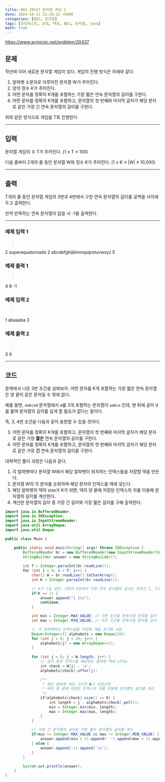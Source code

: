 ```yaml
---
title: BOJ 20437 문자열 게임 2
date: 2024-10-21 22:26:15 +0900
categories: [BOJ, 문자열]
tags: [코딩테스트, 코테, 백준, BOJ, 문자열, java]
math: true
---
```


<https://www.acmicpc.net/problem/20437>

## 문제
작년에 이어 새로운 문자열 게임이 있다. 게임의 진행 방식은 아래와 같다.

1. 알파벳 소문자로 이루어진 문자열 W가 주어진다.
2. 양의 정수 K가 주어진다.
3. 어떤 문자를 정확히 K개를 포함하는 가장 짧은 연속 문자열의 길이를 구한다.
4. 어떤 문자를 정확히 K개를 포함하고, 문자열의 첫 번째와 마지막 글자가 해당 문자로 같은 가장 긴 연속 문자열의 길이를 구한다.

위와 같은 방식으로 게임을 T회 진행한다.

---
## 입력
문자열 게임의 수 T가 주어진다. (1 ≤ T ≤ 100)

다음 줄부터 2개의 줄 동안 문자열 W와 정수 K가 주어진다. (1 ≤ K ≤ \|W\| ≤ 10,000)

---
## 출력
T개의 줄 동안 문자열 게임의 3번과 4번에서 구한 연속 문자열의 길이를 공백을 사이에 두고 출력한다.

만약 만족하는 연속 문자열이 없을 시 -1을 출력한다.

---
### 예제 입력 1
> <pre>
2
superaquatornado
2
abcdefghijklmnopqrstuvwxyz
5
> </pre>

### 예제 출력 1
> <pre>
4 8
-1
> </pre>

### 예제 입력 2
> <pre>
1
abaaaba
3
> </pre>

### 예제 출력 2
> <pre>
3 4
> </pre>

---
## 코드

문제에서 나온 3번 조건을 살펴보자.
어떤 문자를 K개 포함하는 가장 짧은 연속 문자열은 양 끝이 같은 문자일 수 밖에 없다.

예를 들면, `aabcad` 문자열에서 a를 3개 포함하는 문자열이 `aabca` 인데, 맨 뒤에 굳이 d를 붙여 문자열의 길이를 길게 할 필요가 없다는 말이다.

즉, 3, 4번 조건을 다음과 같이 표현할 수 있을 것이다.

3. 어떤 문자를 정확히 K개를 포함하고, 문자열의 첫 번째와 마지막 글자가 해당 문자로 같은 가장 **짧은** 연속 문자열의 길이를 구한다.
4. 어떤 문자를 정확히 K개를 포함하고, 문자열의 첫 번째와 마지막 글자가 해당 문자로 같은 가장 **긴** 연속 문자열의 길이를 구한다.

대략적인 풀이 과정은 다음과 같다.
1. 각 알파벳마다 문자열 W에서 해당 알파벳이 위치하는 인덱스들을 저장할 덱을 만든다.
2. 문자열 W의 각 문자를 순회하며 해당 문자의 인덱스를 덱에 넣는다.
3. 해당 알파벳의 덱의 size가 K가 되면, 덱의 양 끝에 저장된 인덱스의 차를 이용해 문자열의 길이를 계산한다.
4. 계산한 문자열의 길이 중 가장 긴 길이와 가장 짧은 길이를 구해 출력한다.

```java
import java.io.BufferedReader;
import java.io.IOException;
import java.io.InputStreamReader;
import java.util.ArrayDeque;
import java.util.Deque;

public class Main {

    public static void main(String[] args) throws IOException {
        BufferedReader br = new BufferedReader(new InputStreamReader(System.in));
        StringBuilder answer = new StringBuilder();
        
        int T = Integer.parseInt(br.readLine());
        for (int i = 0; i < T; i++) {
            char[] W = br.readLine().toCharArray();
            int K = Integer.parseInt(br.readLine());

            // K가 1일 경우, 3번과 4번에서 구한 연속 문자열의 길이는 무조건 1, 1이다.
            if(K == 1) {
                answer.append("1 1\n");
                continue;
            }

            int min = Integer.MAX_VALUE; // 3번 조건을 만족시킬 문자열 길이
            int max = Integer.MIN_VALUE; // 4번 조건을 만족시킬 문자열 길이

            // 각 알파벳마다 인덱스들을 저장할 덱을 초기화 시킴
            Deque<Integer>[] alphabets = new Deque[26];
            for (int j = 0; j < 26; j++) {
                alphabets[j] = new ArrayDeque<>();
            }
            
            for (int j = 0; j < W.length; j++) {
                // 검사 중인 인덱스를 해당하는 알파벳 덱에 offer
                int check = W[j] - 'a';
                alphabets[check].offer(j);

                /**
                 * 해당 알파벳 덱의 크기가 K가 되었으면
                 * 덱의 양 끝에 저장된 인덱스의 차를 이용해 문자열의 길이를 계산
                 */
                if(alphabets[check].size() == K) {
                    int length = j - alphabets[check].poll();
                    min = Integer.min(min, length);
                    max = Integer.max(max, length);
                }
            }

            // 가장 긴 문자열의 길이와 가장 짧은 문자열의 길이를 계산
            if(min != Integer.MAX_VALUE && max != Integer.MIN_VALUE) {
                answer.append(min + 1).append(' ').append(max + 1).append('\n');
            } else {
                answer.append(-1).append('\n');
            }
        }

        System.out.println(answer);
    }
}
```
